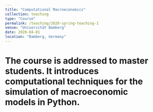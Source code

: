 ```yaml
---
title: "Computational Macroeconomics"
collection: teaching
type: "Course"
permalink: /teaching/2020-spring-teaching-1
venue: "Universität Bamberg"
date: 2020-04-01
location: "Bamberg, Germany"
---
```


# The course is addressed to master students. It introduces computational techniques for the simulation of macroeconomic models in Python.
